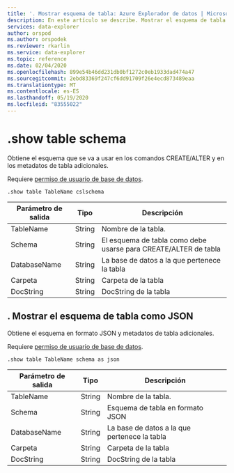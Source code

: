 ```yaml
---
title: '. Mostrar esquema de tabla: Azure Explorador de datos | Microsoft Docs'
description: En este artículo se describe. Mostrar el esquema de tabla en Azure Explorador de datos.
services: data-explorer
author: orspod
ms.author: orspodek
ms.reviewer: rkarlin
ms.service: data-explorer
ms.topic: reference
ms.date: 02/04/2020
ms.openlocfilehash: 899e54b46dd231db0bf1272c0eb1933dad474a47
ms.sourcegitcommit: 2ebd83369f247cf6dd91709f26e4ecd873489eaa
ms.translationtype: MT
ms.contentlocale: es-ES
ms.lasthandoff: 05/19/2020
ms.locfileid: "83555022"
---
```

# <a name="show-table-schema"></a>.show table schema

Obtiene el esquema que se va a usar en los comandos CREATE/ALTER y en los metadatos de tabla adicionales.

Requiere [permiso de usuario de base de datos](../management/access-control/role-based-authorization.md).

```kusto
.show table TableName cslschema 
```

| Parámetro de salida | Tipo   | Descripción                                               |
|------------------|--------|-----------------------------------------------------------|
| TableName        | String | Nombre de la tabla.                                    |
| Schema           | String | El esquema de tabla como debe usarse para CREATE/ALTER de tabla |
| DatabaseName     | String | La base de datos a la que pertenece la tabla                   |
| Carpeta           | String | Carpeta de la tabla                                            |
| DocString        | String | DocString de la tabla                                         |


## <a name="show-table-schema-as-json"></a>. Mostrar el esquema de tabla como JSON

Obtiene el esquema en formato JSON y metadatos de tabla adicionales.

Requiere [permiso de usuario de base de datos](../management/access-control/role-based-authorization.md).

```kusto
.show table TableName schema as json
```

| Parámetro de salida | Tipo   | Descripción                             |
|------------------|--------|-----------------------------------------|
| TableName        | String | Nombre de la tabla.                   |
| Schema           | String | Esquema de tabla en formato JSON         |
| DatabaseName     | String | La base de datos a la que pertenece la tabla |
| Carpeta           | String | Carpeta de la tabla                          |
| DocString        | String | DocString de la tabla                       |
